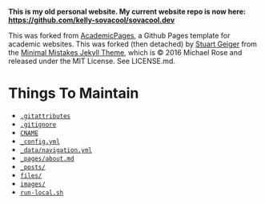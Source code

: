**This is my old personal website. My current website repo is now here: https://github.com/kelly-sovacool/sovacool.dev** 

This was forked from [AcademicPages](https://github.com/academicpages/academicpages.github.io), a Github Pages template for academic websites. This was forked (then detached) by [Stuart Geiger](https://github.com/staeiou) from the [Minimal Mistakes Jekyll Theme](https://mmistakes.github.io/minimal-mistakes/), which is © 2016 Michael Rose and released under the MIT License. See LICENSE.md.

# Things To Maintain

- [`.gitattributes`](.gitattributes)
- [`.gitignore`](.gitignore)
- [`CNAME`](CNAME)
- [`_config.yml`](_config.yml)
- [`_data/navigation.yml`](_data/navigation.yml)
- [`_pages/about.md`](_pages/about.md)
- [`_posts/`](_posts/)
- [`files/`](files/)
- [`images/`](files/)
- [`run-local.sh`](run-local.sh)
